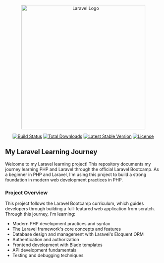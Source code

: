 <p align="center"><a href="https://laravel.com" target="_blank"><img src="https://raw.githubusercontent.com/laravel/art/master/logo-lockup/5%20SVG/2%20CMYK/1%20Full%20Color/laravel-logolockup-cmyk-red.svg" width="400" alt="Laravel Logo"></a></p>

<p align="center">
<a href="https://github.com/laravel/framework/actions"><img src="https://github.com/laravel/framework/workflows/tests/badge.svg" alt="Build Status"></a>
<a href="https://packagist.org/packages/laravel/framework"><img src="https://img.shields.io/packagist/dt/laravel/framework" alt="Total Downloads"></a>
<a href="https://packagist.org/packages/laravel/framework"><img src="https://img.shields.io/packagist/v/laravel/framework" alt="Latest Stable Version"></a>
<a href="https://packagist.org/packages/laravel/framework"><img src="https://img.shields.io/packagist/l/laravel/framework" alt="License"></a>
</p>

## My Laravel Learning Journey
Welcome to my Laravel learning project! This repository documents my journey learning PHP and Laravel through the official Laravel Bootcamp. As a beginner in PHP and Laravel, I'm using this project to build a strong foundation in modern web development practices in PHP.
### Project Overview
This project follows the Laravel Bootcamp curriculum, which guides developers through building a full-featured web application from scratch. Through this journey, I'm learning:

- Modern PHP development practices and syntax
- The Laravel framework's core concepts and features
- Database design and management with Laravel's Eloquent ORM
- Authentication and authorization
- Frontend development with Blade templates
- API development fundamentals
- Testing and debugging techniques
